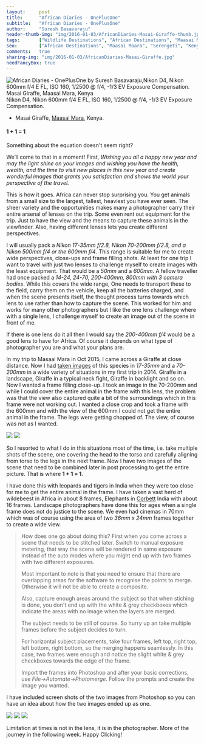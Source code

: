 ```yaml
---
layout:     post
title:      "African Diaries - OnePlusOne"
subtitle:   "African Diaries - OnePlusOne"
author:     "Suresh Basavaraju"
header-thumb-img: "img/2016-01-03/AfricanDiaries-Masai-Giraffe-thumb.jpg"
tags:       ["Wildlife Destinations", "African Destinations", "Maasai Maara", "Tips and Tricks", "Landscape Destinations"]
seo: 		["African Destinations", "Maasai Maara", "Serengeti", "Kenya"]
comments:   true
sharing-img: "img/2016-01-03/AfricanDiaries-Masai-Giraffe.jpg"
needFancyBox: true
---
```


<img src="{{ site.baseurl }}/img/2016-01-03/AfricanDiaries-Masai-Giraffe.jpg"  alt="African Diaries - OnePlusOne by Suresh Basavaraju,Nikon D4, Nikon 600mm f/4 E FL, ISO 160, 1/2500 @ f/4, -1/3 EV Exposure Compensation.  Masai Giraffe, Maasai Mara, Kenya">

<div class="exif">
Nikon D4, Nikon 600mm f/4 E FL, ISO 160, 1/2500 @ f/4, -1/3 EV Exposure Compensation.
</div>

<p>
	<ul>
		<li>Masai Giraffe, <a href="http://www.wilderhood.com/destination/Masai%20Mara" target="_blank">Maasai Mara</a>, Kenya.</li>
	</ul>
</p>

<p>
<h4>1 + 1 = 1</h4>
</p>

<p>
Something about the equation doesn't seem right?
</p>

<p>
We’ll come to that in a moment! First, <em>Wishing you all a happy new year and may the light shine on your images and wishing you have the health, wealth, and the time to visit new places in this new year and create wonderful images that grants you satisfaction and shows the world your perspective of the travel.</em>
</p>

<p>
This is how it goes. Africa can never stop surprising you. You get animals from a small size to the largest, tallest, heaviest you have ever seen. The sheer variety and the opportunities makes many a photographer carry their entire arsenal of lenses on the trip. Some even rent out equipment for the trip. Just to have the view and the means to capture these animals in the viewfinder. Also, having different lenses lets you create different perspectives.
</p>

<p>
I will usually pack a <em>Nikon 17-35mm f/2.8, Nikon 70-200mm f/2.8, and a Nikon 500mm f/4 or the 600mm f/4</em>. This range is suitable for me to create wide perspectives, close-ups and frame filling shots. At least for one trip I want to travel with just two lenses to challenge myself to create images with the least equipment. That would be a <em>50mm</em> and a <em>600mm</em>. A fellow traveller had once packed a <em>14-24, 24-70, 200-400mm, 800mm with 3 camera bodies</em>. While this covers the wide range, One needs to transport these to the field, carry them on the vehicle, keep all the batteries charged, and when the scene presents itself, the thought process turns towards which lens to use rather than how to capture the scene. This worked for him and works for many other photographers but I like the one lens challenge where with a single lens, I challenge myself to create an image out of the scene in front of me. 
</p>

<p>
If there is one lens do it all then I would say the <em>200-400mm f/4</em> would be a good lens to have for Africa. Of course it depends on what type of photographer you are and what your plans are.
</p>

<p>
In my trip to Masaai Mara in Oct 2015, I came across a Giraffe at close distance. Now I had <a href="{{ site.baseurl }}/africandiaries/2015-12-19-African-Diaries-Making-an-images.html" target="_blank">taken images</a> of this species in <em>17-35mm</em> and a <em>70-200mm</em> in a wide variety of situations in my first trip in 2014. Giraffe in a landscape, Giraffe in a typical neck fight, Giraffe in backlight and so on. Now I wanted a frame filling close-up. I took an image in the 70-200mm and while I could cover the entire animal in the frame with this lens, the problem was that the view also captured quite a bit of the surroundings which in this frame were not working out. I wanted a close crop and took a frame with the 600mm and with the view of the 600mm I could not get the entire animal in the frame. The legs were getting chopped of. The view, of course was not as I wanted.
</p>

<div class="w-entity-images">
	<a class="fancybox" rel="group" href="{{ site.baseurl }}/img/2016-01-03/AfricanDiaries-Masai-Giraffe4.JPG"> <img class="w-customised-image-preview w-small-image-preview" src="{{ site.baseurl }}/img/2016-01-03/AfricanDiaries-Masai-Giraffe4.JPG"></a>
	<a class="fancybox" rel="group" href="{{ site.baseurl }}/img/2016-01-03/AfricanDiaries-Masai-Giraffe5.JPG"> <img class="w-customised-image-preview w-small-image-preview" src="{{ site.baseurl }}/img/2016-01-03/AfricanDiaries-Masai-Giraffe5.JPG"></a>
</div>

<p>
So I resorted to what I do in this situations most of the time, i.e. take multiple shots of the scene, one covering the head to the torso and carefully aligning from torso to the legs in the next frame. Now I have two images of the scene that need to be combined later in post processing to get the entire picture. That is  where <strong>1 + 1 = 1</strong>.
</p>

<p>
I have done this with leopards and tigers in India when they were too close for me to get the entire animal in the frame. I have taken a vast herd of wildebeest in Africa in about 8 frames, Elephants in <a href="http://www.wilderhood.com/destination/Corbett" target="_blank">Corbett</a> India with about 16 frames. Landscape photographers have done this for ages when a single frame does not do justice to the scene. We even had cinemas in 70mm which was of course using the area of two <em>36mm x 24mm</em> frames together to create a wide view. 
</p>

<blockquote>
<p>
How does one go about doing this? First when you come across a scene that needs to be stitched later. Switch to manual exposure metering, that way the scene will be rendered in same exposure instead of the auto modes where you might end up with two frames with two different exposures.
</p>

<p>
Most important to note is that you need to ensure that there are overlapping areas for the software to recognise the points to merge. Otherwise it will not be able to create a composite.
</p>

<p>
Also, capture enough areas around the subject so that when stiching is done, you don't end up with the white & grey checkboxes which indicate the areas with no image when the layers are merged.
</p>

<p>
The subject needs to be still of course. So hurry up an take multiple frames before the subject decides to turn.
</p>

<p>
For horizontal subject placements, take four frames, left top, right top, left bottom, right bottom, so the merging happens seamlessly. In this case, two frames were enough and notice the slight white & grey checkboxes towards the edge of the frame. 
</p>

<p>
Import the frames into Photoshop and after your basic corrections, use <em>File->Automate->Photomerge</em>. Follow the prompts and create the image you wanted. 
</p>
</blockquote>

<p>
I have included screen shots of the two images from Photoshop so you can have an idea about how the two images ended up as one.
</p>

<div class="w-entity-images">
	<a class="fancybox" rel="group" href="{{ site.baseurl }}/img/2016-01-03/AfricanDiaries-Masai-Giraffe2.JPG"> <img class="w-customised-image-preview small-image-preview" src="{{ site.baseurl }}/img/2016-01-03/AfricanDiaries-Masai-Giraffe2.JPG"></a>
	<a class="fancybox" rel="group" href="{{ site.baseurl }}/img/2016-01-03/AfricanDiaries-Masai-Giraffe1.JPG"> <img class="w-customised-image-preview small-image-preview" src="{{ site.baseurl }}/img/2016-01-03/AfricanDiaries-Masai-Giraffe1.JPG"></a>
	<a class="fancybox" rel="group" href="{{ site.baseurl }}/img/2016-01-03/AfricanDiaries-Masai-Giraffe3.JPG"> <img class="w-customised-image-preview small-image-preview" src="{{ site.baseurl }}/img/2016-01-03/AfricanDiaries-Masai-Giraffe3.JPG"></a>
</div>

<p>
Limitation at times is not in the lens, it is in the photographer. More of the journey in the following week. Happy Clicking!
</p>
